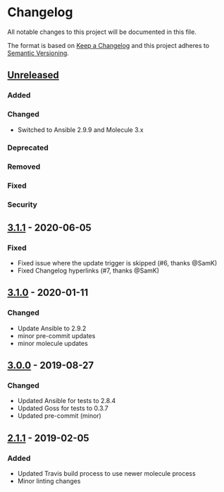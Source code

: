# Changelog
All notable changes to this project will be documented in this file.

The format is based on [Keep a Changelog](http://keepachangelog.com/en/1.0.0/)
and this project adheres to [Semantic Versioning](http://semver.org/spec/v2.0.0.html).

## [Unreleased]
### Added
### Changed
- Switched to Ansible 2.9.9 and Molecule 3.x
### Deprecated
### Removed
### Fixed
### Security

## [3.1.1] - 2020-06-05
### Fixed
- Fixed issue where the update trigger is skipped (#6, thanks @SamK)
- Fixed Changelog hyperlinks (#7, thanks @SamK)

## [3.1.0] - 2020-01-11
### Changed
- Update Ansible to 2.9.2
- minor pre-commit updates
- minor molecule updates

## [3.0.0] - 2019-08-27
### Changed
- Updated Ansible for tests to 2.8.4
- Updated Goss for tests to 0.3.7
- Updated pre-commit (minor)

## [2.1.1] - 2019-02-05
### Added
- Updated Travis build process to use newer molecule process
- Minor linting changes

[Unreleased]: https://github.com/bdellegrazie/ansible-role-ca-certificates/compare/v3.1.1..HEAD
[3.1.1]: https://github.com/bdellegrazie/ansible-role-ca-certificates/compare/v3.1.1..v3.1.D
[3.1.0]: https://github.com/bdellegrazie/ansible-role-ca-certificates/compare/v3.0.0..v3.1.0
[3.0.0]: https://github.com/bdellegrazie/ansible-role-ca-certificates/compare/v2.1.1..v3.0.0
[2.1.1]: https://github.com/bdellegrazie/ansible-role-ca-certificates/compare/v2.1.0..v2.1.1
[2.1.0]: https://github.com/bdellegrazie/ansible-role-ca-certificates/compare/v2.0.0..v2.1.0
[2.0.0]: https://github.com/bdellegrazie/ansible-role-ca-certificates/compare/v1.0.1..v2.0.0
[1.0.1]: https://github.com/bdellegrazie/ansible-role-ca-certificates/compare/v1.0.0..v1.0.1
[1.0.0]: https://github.com/bdellegrazie/ansible-role-ca-certificates/compare/v0.9.0..v1.0.0
[0.9.0]: https://github.com/bdellegrazie/ansible-role-ca-certificates/compare/..v0.9.0
